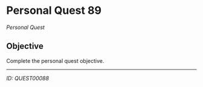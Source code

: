# Personal Quest 89

*Personal Quest*

## Objective
Complete the personal quest objective.

---
*ID: QUEST00088*